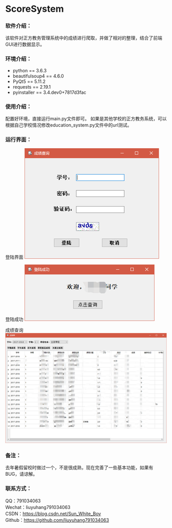 ﻿# ScoreSystem

### 软件介绍：
该软件对正方教务管理系统中的成绩进行爬取，并做了相对的整理，结合了前端GUI进行数据显示。

### 环境介绍：
- python == 3.6.3
- beautifulsoup4 == 4.6.0
- PyQt5 == 5.11.2
- requests == 2.19.1
- pyinstaller == 3.4.dev0+7817d3fac

### 使用介绍：
配置好环境，直接运行main.py文件即可。
如果是其他学校的正方教务系统，可以根据自己学校情况修改education_system.py文件中的url测试。

### 运行界面：
登陆界面
![](https://github.com/liuyuhang791034063/ScoreSystem/blob/master/screenshots/screenshot_1.png)

登陆成功
![](https://github.com/liuyuhang791034063/ScoreSystem/blob/master/screenshots/screenshot_2.png)

成绩查询
![](https://github.com/liuyuhang791034063/ScoreSystem/blob/master/screenshots/screenshot_3.png)

### 备注：
去年暑假留校时做过一个，不是很成熟，现在完善了一些基本功能，如果有BUG，请谅解。

### 联系方式：
QQ：791034063   
Wechat：liuyuhang791034063   
CSDN：https://blog.csdn.net/Sun_White_Boy   
Github：https://github.com/liuyuhang791034063   